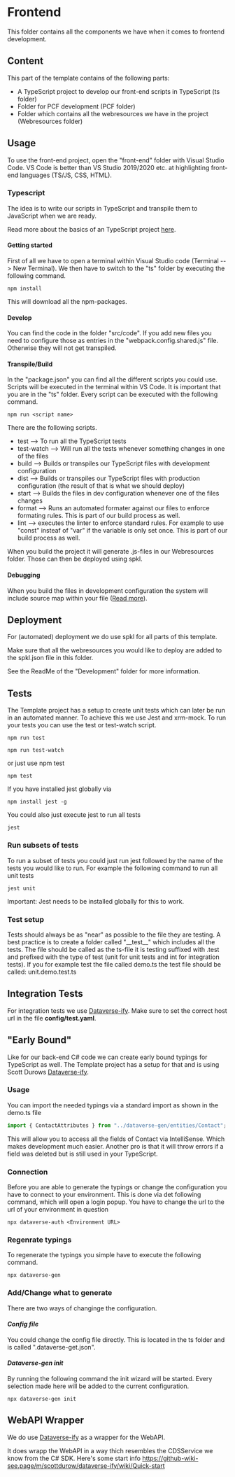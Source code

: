 # Frontend

This folder contains all the components we have when it comes to frontend development.

## Content

This part of the template contains of the following parts:
- A TypeScript project to develop our front-end scripts in TypeScript (ts folder)
- Folder for PCF development (PCF folder)
- Folder which contains all the webresources we have in the project (Webresources folder)

## Usage
To use the front-end project, open the "front-end" folder with Visual Studio Code. VS Code is better than VS Studio 2019/2020 etc. at highlighting front-end languages (TS/JS, CSS, HTML).

### Typescript
The idea is to write our scripts in TypeScript and transpile them to JavaScript when we are ready.

Read more about the basics of an TypeScript project [here](https://benediktbergmann.eu/2020/12/04/setting-up-a-typescript-project-for-dataverse/).

#### Getting started
First of all we have to open a terminal within Visual Studio code (Terminal --> New Terminal).
We then have to switch to the "ts" folder by executing the following command.
```Shell
npm install
```
This will download all the npm-packages.

#### Develop

You can find the code in the folder "src/code".
If you add new files you need to configure those as entries in the "webpack.config.shared.js" file. Otherwise they will not get transpiled.

#### Transpile/Build
In the "package.json" you can find all the different scripts you could use. Scripts will be executed in the terminal within VS Code. It is important that you are in the "ts" folder.
Every script can be executed with the following command.
```Shell
npm run <script name>
```

There are the following scripts.
- test --> To run all the TypeScript tests
- test-watch --> Will run all the tests whenever something changes in one of the files
- build --> Builds or transpiles our TypeScript files with development configuration
- dist --> Builds or transpiles our TypeScript files with production configuration (the result of that is what we should deploy)
- start --> Builds the files in dev configuration whenever one of the files changes
- format --> Runs an automated formater against our files to enforce formating rules. This is part of our build process as well.
- lint --> executes the linter to enforce standard rules. For example to use "const" insteaf of "var" if the variable is only set once. This is part of our build process as well.

When you build the project it will generate .js-files in our Webresources folder. Those can then be deployed using spkl.

#### Debugging
When you build the files in development configuration the system will include source map within your file ([Read more](https://www.html5rocks.com/en/tutorials/developertools/sourcemaps/)).

## Deployment
For (automated) deployment we do use spkl for all parts of this template.

Make sure that all the webresources you would like to deploy are added to the spkl.json file in this folder.

See the ReadMe of the "Development" folder for more information.

## Tests
The Template project has a setup to create unit tests which can later be run in an automated manner. To achieve this we use Jest and xrm-mock. To run your tests you can use the test or test-watch script.
```Shell
npm run test
```
```Shell
npm run test-watch
```
or just use npm test
```Shell
npm test
```

If you have installed jest globally via
```Shell
npm install jest -g
```
You could also just execute jest to run all tests
```Shell
jest
```

### Run subsets of tests
To run a subset of tests you could just run jest followed by the name of the tests you would like to run. For example the following command to run all unit tests
```Shell
jest unit
```
Important: Jest needs to be installed globally for this to work.

### Test setup
Tests should always be as "near" as possible to the file they are testing. A best practice is to create a folder called "\_\_test\_\_" which includes all the tests.
The file should be called as the ts-file it is testing suffixed with .test and prefixed with the type of test (unit for unit tests and int for integration tests).
If you for example test the file called demo.ts the test file should be called:
unit.demo.test.ts

## Integration Tests
For integration tests we use [Dataverse-ify](https://github.com/scottdurow/dataverse-ify).
Make sure to set the correct host url in the file __config/test.yaml__.

## "Early Bound"
Like for our back-end C# code we can create early bound typings for TypeScript as well. The Template project has a setup for that and is using Scott Durows [Dataverse-ify](https://github.com/scottdurow/dataverse-ify).
### Usage
You can import the needed typings via a standard import as shown in the demo.ts file
```TypeScript
import { ContactAttributes } from "../dataverse-gen/entities/Contact";
```

This will allow you to access all the fields of Contact via IntelliSense. Which makes development much easier.
Another pro is that it will throw errors if a field was deleted but is still used in your TypeScript.

### Connection
Before you are able to generate the typings or change the configuration you have to connect to your environment. This is done via det following command, which will open a login popup. You have to change the url to the url of your environment in question

```Shell
npx dataverse-auth <Environment URL>
```

### Regenrate typings
To regenerate the typings you simple have to execute the following command.

```Shell
npx dataverse-gen
```

### Add/Change what to generate
There are two ways of changinge the configuration.
#### _Config file_
You could change the config file directly. This is located in the ts folder and is called ".dataverse-get.json".

#### _Dataverse-gen init_
By running the following command the init wizard will be started. Every selection made here will be added to the current configuration.
```Shell
npx dataverse-gen init
```

## WebAPI Wrapper
We do use [Dataverse-ify](https://github.com/scottdurow/dataverse-ify) as a wrapper for the WebAPI.

It does wrapp the WebAPI in a way thich resembles the CDSService we know from the C# SDK.
Here's some start info https://github-wiki-see.page/m/scottdurow/dataverse-ify/wiki/Quick-start
